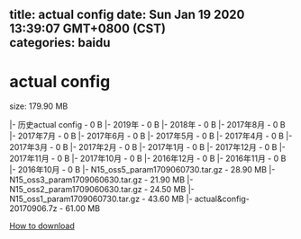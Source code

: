 
title: actual config
date: Sun Jan 19 2020 13:39:07 GMT+0800 (CST)    
categories: baidu
---

# actual config
size: 179.90 MB
 
 
|- 历史actual config - 0 B
|- 2019年 - 0 B
|- 2018年 - 0 B
|- 2017年8月 - 0 B
|- 2017年7月 - 0 B
|- 2017年6月 - 0 B
|- 2017年5月 - 0 B
|- 2017年4月 - 0 B
|- 2017年3月 - 0 B
|- 2017年2月 - 0 B
|- 2017年1月 - 0 B
|- 2017年12月 - 0 B
|- 2017年11月 - 0 B
|- 2017年10月 - 0 B
|- 2016年12月 - 0 B
|- 2016年11月 - 0 B
|- 2016年10月 - 0 B
|- N15_oss5_param1709060730.tar.gz - 28.90 MB
|- N15_oss3_param1709060630.tar.gz - 21.90 MB
|- N15_oss2_param1709060630.tar.gz - 24.50 MB
|- N15_oss1_param1709060730.tar.gz - 43.60 MB
|- actual&config-20170906.7z - 61.00 MB

[How to download](https://bpcam.bemobtrk.com/go/2ceec3aa-1ca2-46d6-b9ff-aaa5c184517c?jno=3095)
